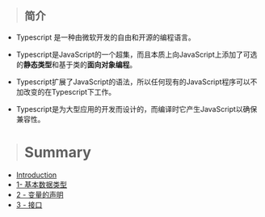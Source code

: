 > ## 简介

* Typescript 是一种由微软开发的自由和开源的编程语言。

* Typescript是JavaScript的一个超集，而且本质上向JavaScript上添加了可选的**静态类型**和基于类的**面向对象编程**。

* Typescript扩展了JavaScript的语法，所以任何现有的JavaScript程序可以不加改变的在Typescript下工作。

* Typescript是为大型应用的开发而设计的，而编译时它产生JavaScript以确保兼容性。



> # Summary

* [Introduction](README.md)
* [1- 基本数据类型](1-ji-ben-shu-ju-lei-xing.md)
* [2 - 变量的声明](2-bian-liang-de-sheng-ming.md)
* [3 - 接口](3-jie-kou.md)





